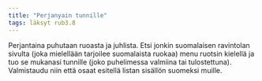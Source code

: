 ```yaml
---
title: "Perjanyain tunnille"
tags: läksyt rub3.8
---
```


Perjantaina puhutaan ruoasta ja juhlista. Etsi jonkin suomalaisen ravintolan sivulta (joka mielellään tarjoilee suomalaista ruokaa) menu ruotsin kielellä ja tuo se mukanasi tunnille (joko puhelimessa valmiina tai tulostettuna). Valmistaudu niin että osaat esitellä listan sisällön suomeksi muille.